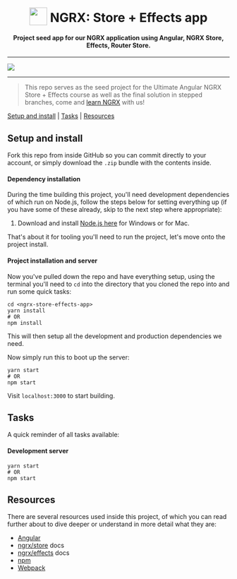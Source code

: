 <h1 align="center">
<img width="40" valign="bottom" src="https://ultimateangular.com/assets/img/categories/ngrx.svg">
NGRX: Store + Effects app
</h1>
<h4 align="center">Project seed app for our NGRX application using Angular, NGRX Store, Effects, Router Store.</h4>

---

<a href="https://ultimateangular.com" target="_blank"><img src="https://ultimateangular.com/assets/img/banners/ua-github.svg"></a>

---

> This repo serves as the seed project for the Ultimate Angular NGRX Store +
> Effects course as well as the final solution in stepped branches, come and
> [learn NGRX](https://ultimateangular.com/courses/) with us!

[Setup and install](#setup-and-install) | [Tasks](#tasks) |
[Resources](#resources)

## Setup and install

Fork this repo from inside GitHub so you can commit directly to your account, or
simply download the `.zip` bundle with the contents inside.

#### Dependency installation

During the time building this project, you'll need development dependencies of
which run on Node.js, follow the steps below for setting everything up (if you
have some of these already, skip to the next step where appropriate):

1. Download and install [Node.js here](https://nodejs.org/en/download/) for
   Windows or for Mac.

That's about it for tooling you'll need to run the project, let's move onto the
project install.

#### Project installation and server

Now you've pulled down the repo and have everything setup, using the terminal
you'll need to `cd` into the directory that you cloned the repo into and run
some quick tasks:

```
cd <ngrx-store-effects-app>
yarn install
# OR
npm install
```

This will then setup all the development and production dependencies we need.

Now simply run this to boot up the server:

```
yarn start
# OR
npm start
```

Visit `localhost:3000` to start building.

## Tasks

A quick reminder of all tasks available:

#### Development server

```
yarn start
# OR
npm start
```

## Resources

There are several resources used inside this project, of which you can read
further about to dive deeper or understand in more detail what they are:

* [Angular](https://angular.io)
* [ngrx/store](https://github.com/ngrx/platform/blob/master/docs/store/README.md)
  docs
* [ngrx/effects](https://github.com/ngrx/platform/blob/master/docs/effects/README.md)
  docs
* [npm](https://www.npmjs.com/)
* [Webpack](https://webpack.js.org/)
